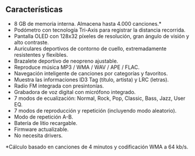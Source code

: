 ## Características

- 8 GB de memoria interna. Almacena hasta 4.000 canciones.*
- Podómetro con tecnología Tri-Axis para registrar la distancia recorrida.
- Pantalla OLED con 128x32 píxeles de resolución, gran ángulo de visión y alto contraste.
- Auriculares deportivos de contorno de cuello, extremadamente resistentes y flexibles.
- Brazalete deportivo de neopreno ajustable.
- Reproduce música MP3 / WMA / WAV / APE / FLAC.
- Navegación inteligente de canciones por categorías y favoritos.
- Muestra las informaciones ID3 Tag (título, artista) y LRC (letras).
- Radio FM integrada con presintonías.
- Grabadora de voz digital con micrófono integrado.
- 7 modos de ecualización: Normal, Rock, Pop, Classic, Bass, Jazz, User EQ.
- 7 modos de reproducción y repetición (incluyendo modo aleatorio).
- Modo de repetición A-B.
- Batería de litio recargable.
- Firmware actualizable.
- No necesita drivers.

*Cálculo basado en canciones de 4 minutos y codificación WMA a 64 kb/s.
